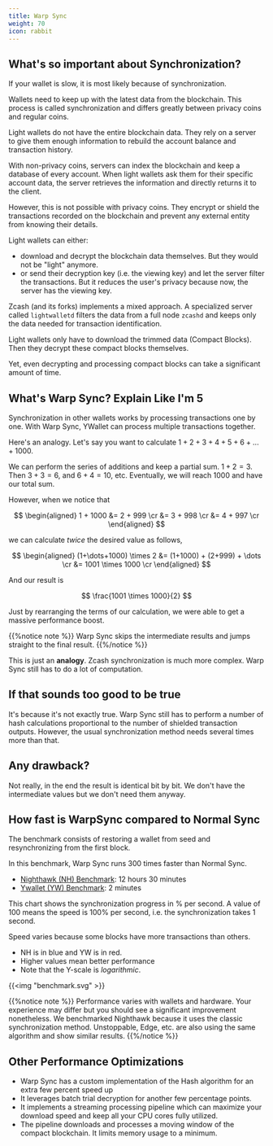 ```yaml
---
title: Warp Sync
weight: 70
icon: rabbit
---
```


## What's so important about Synchronization?

If your wallet is slow, it is most likely because of synchronization.

Wallets need to keep up with the latest data from the blockchain. This process is called synchronization and differs greatly between privacy coins and regular coins.

Light wallets do not have the entire blockchain data. They rely on a server to give them enough information to rebuild the account balance and transaction history.

With non-privacy coins, servers can index the blockchain and keep a database of every account. When light wallets ask them for their specific account data, the server retrieves the information and directly returns it to the client.

However, this is not possible with privacy coins. They encrypt or shield the transactions recorded on the blockchain and prevent any external entity from knowing their details.

Light wallets can either:
- download and decrypt the blockchain data themselves. But they would not be "light" anymore.
- or send their decryption key (i.e. the viewing key) and let the server filter the transactions. But it reduces the user's privacy because now, the server has the viewing key.

Zcash (and its forks) implements a mixed approach. A specialized server called `lightwalletd` filters the data from a full node `zcashd` and keeps only the data needed for transaction identification.

Light wallets only have to download the trimmed data (Compact Blocks). Then they decrypt these compact blocks themselves.

Yet, even decrypting and processing compact blocks can take a significant amount of time. 

## What's Warp Sync? Explain Like I'm 5

Synchronization in other wallets works by processing transactions one by one. With Warp Sync, YWallet can process multiple transactions together.

Here's an analogy. Let's say you want to calculate $1+2+3+4+5+6+...+1000$.

We can perform the series of additions and keep a partial sum. $1+2 = 3$. Then $3+3 = 6$, and $6+4 = 10$, etc.
Eventually, we will reach $1000$ and have our total sum.

However, when we notice that 

$$
\begin{aligned}
1 + 1000 &= 2 + 999 \cr
&= 3 + 998 \cr
&= 4 + 997 \cr
\end{aligned}
$$

we can calculate *twice* the desired value as follows,

$$
\begin{aligned}
(1+\dots+1000) \times 2 &= (1+1000) + (2+999) + \dots \cr
&= 1001 \times 1000 \cr
\end{aligned}
$$

And our result is 

$$
\frac{1001 \times 1000}{2}
$$

Just by rearranging the terms of our calculation, we were able
to get a massive performance boost.

{{%notice note %}}
Warp Sync skips the intermediate results and 
jumps straight to the final result.
{{%/notice %}}

This is just an **analogy**. Zcash synchronization is much more complex. Warp Sync still has to do a lot of computation.

## If that sounds too good to be true

It's because it's not exactly true. Warp Sync still has to perform a number of hash calculations proportional to the number of shielded transaction outputs. However, the usual synchronization method needs several times more than that.

## Any drawback?

Not really, in the end the result is identical bit by bit. We don't have the intermediate values but we don't need them anyway.

## How fast is WarpSync compared to Normal Sync

The benchmark consists of restoring a wallet from seed and 
resynchronizing from the first block.

In this benchmark, Warp Sync runs 300 times faster than Normal Sync.

- [Nighthawk (NH) Benchmark](https://www.youtube.com/watch?v=doJeDS-zAV8&t=4427s): 12 hours 30 minutes
- [Ywallet (YW) Benchmark](https://www.youtube.com/shorts/1AmoaQmj5Zk): 2 minutes


This chart shows the synchronization progress in % per second. 
A value of 100 means the speed is 100% per second, i.e. 
the synchronization takes 1 second.

Speed varies because some blocks have more transactions than others.

- NH is in blue and YW is in  red.
- Higher values mean better performance
- Note that the Y-scale is *logarithmic*. 

{{<img "benchmark.svg" >}}

{{%notice note %}}
Performance varies with wallets and hardware. Your experience may differ but you should see a significant improvement nonetheless.
We benchmarked Nighthawk because it uses the classic 
synchronization method. Unstoppable, Edge, etc. are also using
the same algorithm and show similar results.
{{%/notice %}}


## Other Performance Optimizations

- Warp Sync has a custom implementation of the Hash algorithm for an extra few percent speed up 
- It leverages batch trial decryption for another few percentage points.
- It implements a streaming processing pipeline which can maximize your download speed and
keep all your CPU cores fully utilized.
- The pipeline downloads and processes a moving window of the compact blockchain. It limits memory usage to a minimum.
